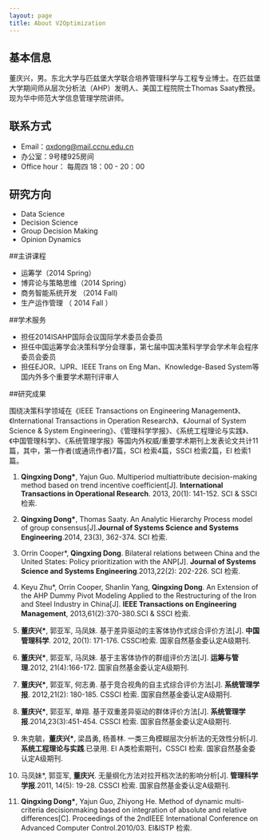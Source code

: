 ```yaml
---
layout: page
title: About V2Optimization
---
```


## 基本信息
董庆兴，男。东北大学与匹兹堡大学联合培养管理科学与工程专业博士。在匹兹堡大学期间师从层次分析法（AHP）发明人、美国工程院院士Thomas Saaty教授。现为华中师范大学信息管理学院讲师。

## 联系方式

* Email：qxdong@mail.ccnu.edu.cn
* 办公室：9号楼925房间
* Office hour： 每周四 18：00 - 20：00


## 研究方向

* Data Science
* Decision Science
* Group Decision Making
* Opinion Dynamics


##主讲课程

* 运筹学（2014 Spring）
* 博弈论与策略思维（2014 Spring）
* 商务智能系统开发 （2014 Fall)
* 生产运作管理 （ 2014 Fall ）


##学术服务

* 担任2014ISAHP国际会议国际学术委员会委员
* 担任中国运筹学会决策科学分会理事，第七届中国决策科学学会学术年会程序委员会委员
* 担任EJOR、IJPR、IEEE Trans on Eng Man、Knowledge-Based System等国内外多个重要学术期刊评审人

##研究成果

围绕决策科学领域在《IEEE Transactions on Engineering Management》、《International Transactions in Operation Research》、《Journal of System Science & System Engineering》、《管理科学学报》、《系统工程理论与实践》、《中国管理科学》、《系统管理学报》等国内外权威/重要学术期刊上发表论文共计11篇，其中，第一作者(或通讯作者)7篇，SCI 检索4篇，SSCI 检索2篇，EI 检索1篇。


1. __Qingxing Dong*__, Yajun Guo. Multiperiod multiattribute decision-making method based on trend incentive coefficient[J]. **International Transactions in Operational Research**. 2013, 20(1): 141-152. SCI & SSCI 检索.

2. __Qingxing Dong*__, Thomas Saaty. An Analytic Hierarchy Process model of group consensus[J].**Journal of Systems Science and Systems Engineering**.2014, 23(3), 362-374. SCI 检索.

3. Orrin Cooper*, __Qingxing Dong__. Bilateral relations between China and the United States: Policy prioritization with the ANP[J]. **Journal of Systems Science and Systems Engineering**.2013,22(2): 202-226. SCI 检索.

4. Keyu Zhu*, Orrin Cooper, Shanlin Yang, __Qingxing Dong__. An Extension of the AHP Dummy Pivot Modeling Applied to the Restructuring of the Iron and Steel Industry in China[J].  **IEEE Transactions on Engineering Management**, 2013,61(2):370-380.SCI & SSCI 检索. 

5.  __董庆兴*__, 郭亚军, 马凤妹. 基于差异驱动的主客体协作式综合评价方法[J]. **中国管理科学**. 2012, 20(1): 171-176. CSSCI检索. 国家自然基金委认定A级期刊.

6. __董庆兴*__, 郭亚军, 马凤妹. 基于主客体协作的群组评价方法[J]. **运筹与管理**.2012, 21(4):166-172. 国家自然基金委认定A级期刊.

7.  __董庆兴*__, 郭亚军, 何志勇. 基于竞合视角的自主式综合评价方法[J]. **系统管理学报**. 2012,21(2): 180-185. CSSCI 检索. 国家自然基金委认定A级期刊.

8.  __董庆兴*__, 郭亚军, 单翔. 基于双重差异驱动的群体评价方法[J]. **系统管理学报**.2014,23(3):451-454. CSSCI 检索. 国家自然基金委认定A级期刊.

9.  朱克毓，__董庆兴*__, 梁昌勇, 杨善林. 一类三角模糊层次分析法的无效性分析[J]. **系统工程理论与实践**.已录用. EI A类检索期刊，CSSCI 检索. 国家自然基金委认定A级期刊.

10.  马凤妹*, 郭亚军, __董庆兴__. 无量纲化方法对拉开档次法的影响分析[J]. **管理科学学报**.2011, 14(5): 19-28. CSSCI 检索. 国家自然基金委认定A级期刊.

11.  __Qingxing Dong*__, Yajun Guo, Zhiyong He. Method of dynamic multi-criteria decisionmaking based on integration of absolute and relative differences[C]. Proceedings of the 2ndIEEE International Conference on Advanced Computer Control.2010/03. EI&ISTP 检索.

